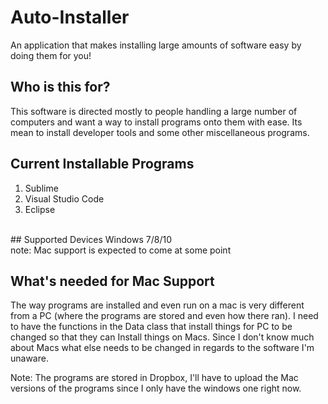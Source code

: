 # Auto-Installer
An application that makes installing large amounts of software easy by doing them for you!
<br/>
## Who is this for?
This software is directed mostly to people handling a large number of computers and want a way to install programs onto them with ease. Its mean to install developer tools and some other miscellaneous programs.
<br/>
## Current Installable Programs
1. Sublime
2. Visual Studio Code
3. Eclipse
<br/>
## Supported Devices
Windows 7/8/10
<br/>
note: Mac support is expected to come at some point

## What's needed for Mac Support
The way programs are installed and even run on a mac is very different from a PC (where the programs are stored and even how there ran). I need to have the functions in the Data class that install things for PC to be changed so that they can Install things on Macs. Since I don't know much about Macs what else needs to be changed in regards to the software I'm unaware.

Note: The programs are stored in Dropbox, I'll have to upload the Mac versions of the programs since I only have the windows one right now.
